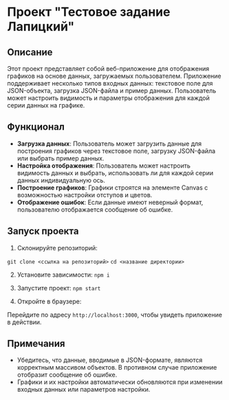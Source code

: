 # Проект "Тестовое задание Лапицкий"

## Описание

Этот проект представляет собой веб-приложение для отображения графиков на основе данных, загружаемых пользователем. Приложение поддерживает несколько типов входных данных: текстовое поле для JSON-объекта, загрузка JSON-файла и пример данных. Пользователь может настроить видимость и параметры отображения для каждой серии данных на графике.

## Функционал

- **Загрузка данных**: Пользователь может загрузить данные для построения графиков через текстовое поле, загрузку JSON-файла или выбрать пример данных.
- **Настройка отображения**: Пользователь может настроить видимость данных и выбрать, использовать ли для каждой серии данных индивидуальную ось.
- **Построение графиков**: Графики строятся на элементе Canvas с возможностью настройки отступов и цветов.
- **Отображение ошибок**: Если данные имеют неверный формат, пользователю отображается сообщение об ошибке.

## Запуск проекта

1. Склонируйте репозиторий:

`git clone <ссылка на репозиторий>`
`cd <название директории>`


2. Установите зависимости: `npm i`

3. Запустите проект: `npm start`

4. Откройте в браузере:

Перейдите по адресу `http://localhost:3000`, чтобы увидеть приложение в действии.

## Примечания

- Убедитесь, что данные, вводимые в JSON-формате, являются корректным массивом объектов. В противном случае приложение отобразит сообщение об ошибке.
- Графики и их настройки автоматически обновляются при изменении входных данных или параметров настройки.
